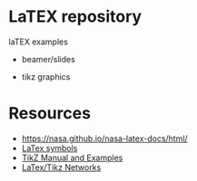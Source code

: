 # LaTEX repository

laTEX examples

  - beamer/slides

  - tikz graphics


# Resources
  - https://nasa.github.io/nasa-latex-docs/html/
  - [LaTex symbols](https://tug.ctan.org/info/symbols/comprehensive/symbols-a4.pdf)
  - [TikZ Manual and Examples](https://tikz.dev/)
  - [LaTex/Tikz Networks](http://mirrors.ibiblio.org/CTAN/graphics/pgf/contrib/tikz-network/tikz-network.pdf)
